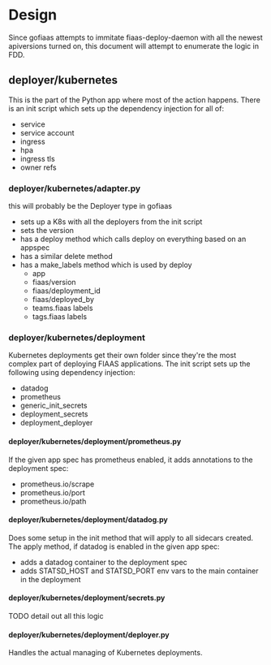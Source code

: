 # Design

Since gofiaas attempts to immitate fiaas-deploy-daemon with all the newest
apiversions turned on, this document will attempt to enumerate the logic in FDD.

## deployer/kubernetes
This is the part of the Python app where most of the action happens. There is an
init script which sets up the dependency injection for all of:
- service
- service account
- ingress
- hpa
- ingress tls
- owner refs

### deployer/kubernetes/adapter.py
this will probably be the Deployer type in gofiaas
- sets up a K8s with all the deployers from the init script
- sets the version
- has a deploy method which calls deploy on everything based on an appspec
- has a similar delete method
- has a make_labels method which is used by deploy
  * app
  * fiaas/version
  * fiaas/deployment_id
  * fiaas/deployed_by
  * teams.fiaas labels
  * tags.fiaas labels

### deployer/kubernetes/deployment
Kubernetes deployments get their own folder since they're the most complex part
of deploying FIAAS applications. The init script sets up the following using
dependency injection:
- datadog
- prometheus
- generic_init_secrets
- deployment_secrets
- deployment_deployer

#### deployer/kubernetes/deployment/prometheus.py
If the given app spec has prometheus enabled, it adds annotations to the
deployment spec:
- prometheus.io/scrape
- prometheus.io/port
- prometheus.io/path

#### deployer/kubernetes/deployment/datadog.py
Does some setup in the init method that will apply to all sidecars created. The
apply method, if datadog is enabled in the given app spec:
- adds a datadog container to the deployment spec
- adds STATSD_HOST and STATSD_PORT env vars to the main container in the
  deployment

#### deployer/kubernetes/deployment/secrets.py
TODO detail out all this logic

#### deployer/kubernetes/deployment/deployer.py
Handles the actual managing of Kubernetes deployments.
